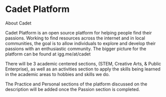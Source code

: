 # Cadet Platform

About Cadet

Cadet Platform is an open source platform for helping people find their passions.
Working to find resources across the internet and in local communities, the goal is to
allow individuals to explore and develop their passions with an enthusiastic community.
The bigger picture for the platform can be found at igg.me/at/cadet

There will be 3 academic centered sections, (STEM, Creative Arts, & Public Enterprise), as well as 
an activities section to apply the skills being learned in the academic areas to hobbies and skills we do.

The Practice and Personal sections of the platform discussed on the description will be added once the Passion section
is completed.